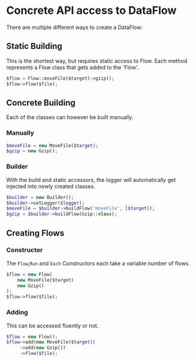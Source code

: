 # Concrete API access to DataFlow

There are multiple different ways to create a DataFlow:

## Static Building

This is the shortest way, but requires static access to Flow. Each method represents a Flow class that gets added to the 'Flow'.

``` php
$flow = Flow::moveFile($target)->gzip();
$flow->flow($file);
```

## Concrete Building

Each of the classes can however be built manually.

### Manually

```php
$moveFile = new MoveFile($target);
$gzip = new Gzip();
```

### Builder

With the build and static accessors, the logger will automatically get injected into newly created classes.

```php
$builder = new Builder();
$builder->setLogger($logger);
$moveFile = $builder->buildFlow('moveFile', [$target]);
$gzip = $builder->buildFlow(Gzip::class);
```

## Creating Flows

### Constructor

The `Flow`,`Run` and `Each` Constructors each take a variable number of flows.

```php
$flow = new Flow(
    new MoveFile($target)
    new Gzip()
);
$flow->flow($file);
```

### Adding

This can be accessed fluently or not.

```php
$flow = new Flow();
$flow->add(new MoveFile($target))
     ->add(new Gzip())
     ->flow($file);
```


